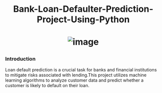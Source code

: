 # <p align="center"> Bank-Loan-Defaulter-Prediction-Project-Using-Python </p>
 
# <p align="center">![image](https://github.com/AhamedSahil/Bank-Loan-Default-Prediction-Project-Using-Python/assets/164605797/5ebc19c1-d7fd-4287-aae0-267d1d10b400)

</p>

### Introduction

Loan default prediction is a crucial task for banks and financial institutions to mitigate risks associated with lending.This project utilizes machine learning algorithms to analyze 
customer data and predict whether a customer is likely to default on their loan.
